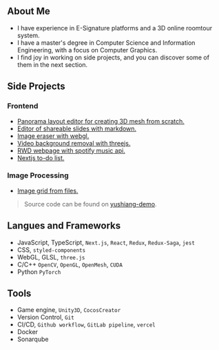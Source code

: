 ## About Me

- I have experience in E-Signature platforms and a 3D online roomtour system.
- I have a master's degree in Computer Science and Information Engineering, with a focus on Computer Graphics.
- I find joy in working on side projects, and you can discover some of them in the next section.

## Side Projects

### Frontend

- [Panorama layout editor for creating 3D mesh from scratch.](https://pano-to-mesh.vercel.app/#eNrNl19v20YQxL9KwWeGvj97t3d-zksfihZtUbRwjYKxaVmtJKqSDNQI_N37W7oJpMhJlMQFIgiydTqSt3Mzs3Ovm3W_Gjf9sm_Om7PNsB3vNlfD9uzNaPfneta0byd9v5nP5qvm_MK1vkutu2ybm8U4bn5rzl3bXA3zxXw140sTuxi5btHfj3e78JIrLlyXY_RFUojFVftsbciF6p1Lj5_xsmVerDmpvpnlamRiqhr2X9NEn0OVLKEk9XzmaWLRyvDb9zSxapEQsq9OlE97sMtS_Nt3uqSU5XA9B4eL181u06-2N-Nm2e_mI_W-btbjdv74_8UL37lSJGsNKhrE81zfFe9zjb5ahTGqtKFLOWjiq69KmUV4xPaqXwzcI3bOB599VldEVEtkvovBxSjM9S5w__Z4Frf4-67fDZvV41ocpRQXeFLmT3HRRd-6Ca-csjKQxIG7XD60ze5-zbObX-bXw8jmbIb-elwt7pvzm36xHdrmut_1Vut2c3XIhgmYbrmW5uGh_Rg61CEsOUktMbKsAjiSNJRSDZ0aWWP7gh3gG9Wl4qRqjuUAnRjUZZ-8uOq8hkdwqnPFx1qSz7k9mvMc0Px0218Pm2--BCFkMC7GTXPOrqlS38choxSXNGdWWWPyQZR6fQlWVQnwWX0CMgMWBlOzT5pqzYd8YgA6QkxNSCaBOnxMLokgDZFcfHs86xi0aWdAOEUH7QIbFibUuAbo-SWVmnMqe6h9u-xnw2fAtV7NTiCUdA6lFVdyABkUYtYTFR0Db9QUoRpDTmKVgE5SFTY4HIKDJiVQE5JNj9BAHsSpKLZmMTodznkWYP6j05fg8xl0Mtp7lUo1JkAtVnDCIxEk42hNBTrFzqzFbCumlPHPA8Q0Y6cYcclZ4FCGkWWyTLhXMTjcOyJrwKopFQQJofQpCfroEz6OjQcTXpowq9UjxxRyrsnFHPbJdEOjOQGt291uvT0_O9tth9Xs_m57O-9Xs242393everm49lq3AHkKYZFw0kqzgmmG6gPoYQuZHpVxr2kMhpMfZVW5bLZO1LN6QCuhIF540AtuUIMGAbBJCRHB4s-xGoUjUWz3a2op-7yHHD9PPyz-xBYO_v9vHk5LMffVz-O4_IUROhmTiT6jJhcFKzIDKlSWIngRKdlhLUWsbZWkCXuFfweIs7W_RyO_MOivxpux4XpiBzx_kpPKquKD2agEe2rj1OPFldor6QIBp3aRotKAXqNQvtFLafU9an79rx1FVRoUuV5BA5n4UMrpQaaZa0xCAuiMLqBYZwNBY-qv_7Cpp0ixhUla5ETKKwWElI0unhYOimTRldokk4lY80pfe11uU4sxKRM0yIelseOr1g8kdUrCUkfLQehRaVhJ2FRvn7ldaEv5412YltVMEnzQfozVeB7zkXyDG0j0cip2nw00Er2qhI6e6JJkdOJ60RGgyVka7gKLlhqao_mPNmqa-FkgBdnIlUt5bFVe0K0qPPWFlmO_5-MBkKCtBcvxIECHnbSQXD7LyCituiq4HyO6hK7tu80dhPiCHWwXOjOfHIiFCEfUhTxTfR45F0sXphLhxgmFLhH8FqmJENTonGL-Z7t2ZNjT1y7B9h3w_b2k0LNr6_GXTdbvLJMs5iv-XFzt-LLbr60-yEKp80p8UYgMzQP0-nQq5_QNaYAJ50p0205S9Z4gKbQexOZOie72uuEPuQswTbIMlx7POkJODmk0j84n5bAwY4wKJYBMVY1WinHHqf56aHjS58Xzu1q6P_6A6iGfVRp280p2qVbKEcQFphsrZwU9l7e1RY7lkrSS0HVjiEcfPcQxqvVew5o8JFIQBRG_IRFApMd_AhGxKv2eNYTEJOgUDwBKVXLq2pEZKuCiZ7AWpwW_56xdy99j8DjhwV--fAvsdaX6Q)
- [Editor of shareable slides with markdown.](https://markdown-slides-editor.vercel.app/)
- [Image eraser with webgl.](https://image-eraser.vercel.app/)
- [Video background removal with threejs.](https://codesandbox.io/s/threejs-image-processing-forked-wwnc3o?file=/index.html)
- [RWD webpage with spotify music api.](https://spotify-kappa-three.vercel.app/)
- [Nextjs to-do list.](https://todolist-api-taupe.vercel.app/)

### Image Processing

- [Image grid from files.](https://github.com/yushiang-demo/node-canvas-image-grid)

> Source code can be found on [yushiang-demo](https://github.com/orgs/yushiang-demo/repositories).

## Langues and Frameworks

- JavaScript, TypeScript, `Next.js`, `React`, `Redux`, `Redux-Saga`, `jest`
- CSS, `styled-components`
- WebGL, GLSL, `three.js`
- C/C++ `OpenCV`, `OpenGL`, `OpenMesh`, `CUDA`
- Python `PyTorch`

## Tools

- Game engine, `Unity3D`, `CocosCreator`
- Version Control, `Git`
- CI/CD, `Github workflow`, `GitLab pipeline`, `vercel`
- Docker
- Sonarqube
